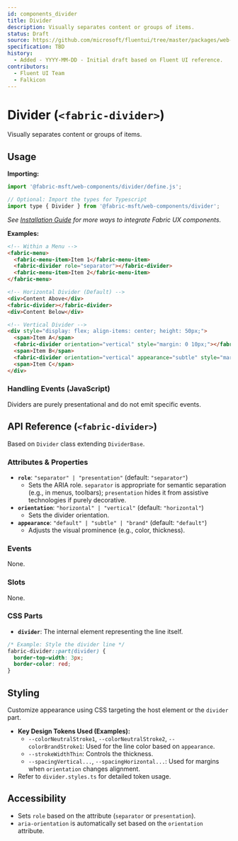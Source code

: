 ```yaml
---
id: components_divider
title: Divider
description: Visually separates content or groups of items.
status: Draft
source: https://github.com/microsoft/fluentui/tree/master/packages/web-components/src/divider
specification: TBD
history:
  - Added - YYYY-MM-DD - Initial draft based on Fluent UI reference.
contributors:
  - Fluent UI Team
  - Falkicon
---
```


# Divider (`<fabric-divider>`)

Visually separates content or groups of items.

## Usage

**Importing:**

```javascript
import '@fabric-msft/web-components/divider/define.js';

// Optional: Import the types for Typescript
import type { Divider } from '@fabric-msft/web-components/divider';
```

*See [Installation Guide](../../guides/installation.md) for more ways to integrate Fabric UX components.*

**Examples:**

```html
<!-- Within a Menu -->
<fabric-menu>
  <fabric-menu-item>Item 1</fabric-menu-item>
  <fabric-divider role="separator"></fabric-divider>
  <fabric-menu-item>Item 2</fabric-menu-item>
</fabric-menu>

<!-- Horizontal Divider (Default) -->
<div>Content Above</div>
<fabric-divider></fabric-divider>
<div>Content Below</div>

<!-- Vertical Divider -->
<div style="display: flex; align-items: center; height: 50px;">
  <span>Item A</span>
  <fabric-divider orientation="vertical" style="margin: 0 10px;"></fabric-divider>
  <span>Item B</span>
  <fabric-divider orientation="vertical" appearance="subtle" style="margin: 0 10px;"></fabric-divider>
  <span>Item C</span>
</div>
```

### Handling Events (JavaScript)

Dividers are purely presentational and do not emit specific events.

## API Reference (`<fabric-divider>`)

Based on `Divider` class extending `DividerBase`.

### Attributes & Properties

*   **`role`**: `"separator" | "presentation"` (default: `"separator"`)
    *   Sets the ARIA role. `separator` is appropriate for semantic separation (e.g., in menus, toolbars); `presentation` hides it from assistive technologies if purely decorative.
*   **`orientation`**: `"horizontal" | "vertical"` (default: `"horizontal"`)
    *   Sets the divider orientation.
*   **`appearance`**: `"default" | "subtle" | "brand"` (default: `"default"`)
    *   Adjusts the visual prominence (e.g., color, thickness).

### Events

None.

### Slots

None.

### CSS Parts

*   **`divider`**: The internal element representing the line itself.

```css
/* Example: Style the divider line */
fabric-divider::part(divider) {
  border-top-width: 3px;
  border-color: red;
}
```

## Styling

Customize appearance using CSS targeting the host element or the `divider` part.

*   **Key Design Tokens Used (Examples):**
    *   `--colorNeutralStroke1`, `--colorNeutralStroke2`, `--colorBrandStroke1`: Used for the line color based on `appearance`.
    *   `--strokeWidthThin`: Controls the thickness.
    *   `--spacingVertical...`, `--spacingHorizontal...`: Used for margins when `orientation` changes alignment.
*   Refer to `divider.styles.ts` for detailed token usage.

## Accessibility

*   Sets `role` based on the attribute (`separator` or `presentation`).
*   `aria-orientation` is automatically set based on the `orientation` attribute.
 